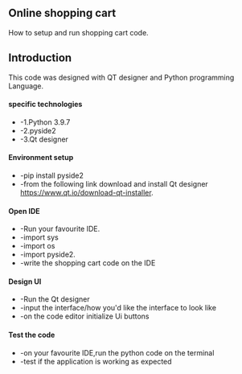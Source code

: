 ## Online shopping cart
How to setup and run shopping cart code.

## Introduction
This code was designed with QT designer and Python programming Language.

#### specific technologies
+ -1.Python 3.9.7
+ -2.pyside2
+ -3.Qt designer

#### Environment setup
+ -pip install pyside2
+ -from the following link download and install Qt designer https://www.qt.io/download-qt-installer.

#### Open IDE
+ -Run your favourite IDE.
+ -import sys
+ -import os
+ -import pyside2.
+ -write the shopping cart code on the IDE

#### Design UI
+ -Run the Qt designer
+ -input the interface/how you'd like the interface to look like
+ -on the code editor initialize Ui buttons

#### Test the code
+ -on your favourite IDE,run the python code on the terminal
+ -test if the application is working as expected







